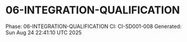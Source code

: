 # 06-INTEGRATION-QUALIFICATION
Phase: 06-INTEGRATION-QUALIFICATION
CI: CI-SD001-008
Generated: Sun Aug 24 22:41:10 UTC 2025
